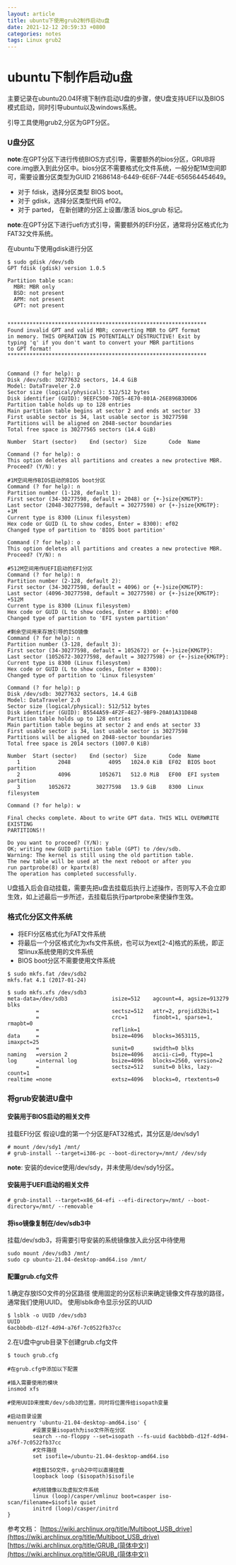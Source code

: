 ```yaml
---
layout: article
title: ubuntu下使用grub2制作启动u盘
date: 2021-12-12 20:59:33 +0800
categories: notes
tags: Linux grub2
---
```




# ubuntu下制作启动u盘
主要记录在ubuntu20.04环境下制作启动U盘的步骤，使U盘支持UEFI以及BIOS模式启动，同时引导ubuntu以及windows系统。

引导工具使用grub2,分区为GPT分区。
### U盘分区
**note**:在GPT分区下进行传统BIOS方式引导，需要额外的bios分区，GRUB将core.img嵌入到此分区中。bios分区不需要格式化文件系统，一般分配1M空间即可，需要设置分区类型为GUID 21686148-6449-6E6F-744E-656564454649。
- 对于 fdisk，选择分区类型 BIOS boot。
- 对于 gdisk，选择分区类型代码 ef02。
- 对于 parted， 在新创建的分区上设置/激活 bios_grub 标记。

**note**:在GPT分区下进行uefi方式引导，需要额外的EFI分区，通常将分区格式化为FAT32文件系统。


在ubuntu下使用gdisk进行分区
```
$ sudo gdisk /dev/sdb
GPT fdisk (gdisk) version 1.0.5

Partition table scan:
  MBR: MBR only
  BSD: not present
  APM: not present
  GPT: not present


***************************************************************
Found invalid GPT and valid MBR; converting MBR to GPT format
in memory. THIS OPERATION IS POTENTIALLY DESTRUCTIVE! Exit by
typing 'q' if you don't want to convert your MBR partitions
to GPT format!
***************************************************************


Command (? for help): p
Disk /dev/sdb: 30277632 sectors, 14.4 GiB
Model: DataTraveler 2.0
Sector size (logical/physical): 512/512 bytes
Disk identifier (GUID): 9EEFC500-70E5-4E70-801A-26E896B3D0D6
Partition table holds up to 128 entries
Main partition table begins at sector 2 and ends at sector 33
First usable sector is 34, last usable sector is 30277598
Partitions will be aligned on 2048-sector boundaries
Total free space is 30277565 sectors (14.4 GiB)

Number  Start (sector)    End (sector)  Size       Code  Name

Command (? for help): o
This option deletes all partitions and creates a new protective MBR.
Proceed? (Y/N): y

#1M空间用作BIOS启动的BIOS boot分区
Command (? for help): n
Partition number (1-128, default 1): 
First sector (34-30277598, default = 2048) or {+-}size{KMGTP}: 
Last sector (2048-30277598, default = 30277598) or {+-}size{KMGTP}: +1M
Current type is 8300 (Linux filesystem)
Hex code or GUID (L to show codes, Enter = 8300): ef02
Changed type of partition to 'BIOS boot partition'

Command (? for help): o
This option deletes all partitions and creates a new protective MBR.
Proceed? (Y/N): n

#512M空间用作UEFI启动的EFI分区
Command (? for help): n
Partition number (2-128, default 2): 
First sector (34-30277598, default = 4096) or {+-}size{KMGTP}: 
Last sector (4096-30277598, default = 30277598) or {+-}size{KMGTP}: +512M
Current type is 8300 (Linux filesystem)
Hex code or GUID (L to show codes, Enter = 8300): ef00
Changed type of partition to 'EFI system partition'

#剩余空间用来存放引导的ISO镜像
Command (? for help): n
Partition number (3-128, default 3): 
First sector (34-30277598, default = 1052672) or {+-}size{KMGTP}: 
Last sector (1052672-30277598, default = 30277598) or {+-}size{KMGTP}: 
Current type is 8300 (Linux filesystem)
Hex code or GUID (L to show codes, Enter = 8300): 
Changed type of partition to 'Linux filesystem'

Command (? for help): p
Disk /dev/sdb: 30277632 sectors, 14.4 GiB
Model: DataTraveler 2.0
Sector size (logical/physical): 512/512 bytes
Disk identifier (GUID): B5544A59-4F2F-4E27-9BF9-20A01A31D84B
Partition table holds up to 128 entries
Main partition table begins at sector 2 and ends at sector 33
First usable sector is 34, last usable sector is 30277598
Partitions will be aligned on 2048-sector boundaries
Total free space is 2014 sectors (1007.0 KiB)

Number  Start (sector)    End (sector)  Size       Code  Name
   1            2048            4095   1024.0 KiB  EF02  BIOS boot partition
   2            4096         1052671   512.0 MiB   EF00  EFI system partition
   3         1052672        30277598   13.9 GiB    8300  Linux filesystem

Command (? for help): w

Final checks complete. About to write GPT data. THIS WILL OVERWRITE EXISTING
PARTITIONS!!

Do you want to proceed? (Y/N): y
OK; writing new GUID partition table (GPT) to /dev/sdb.
Warning: The kernel is still using the old partition table.
The new table will be used at the next reboot or after you
run partprobe(8) or kpartx(8)
The operation has completed successfully.
```
U盘插入后会自动挂载，需要先把u盘去挂载后执行上述操作，否则写入不会立即生效，如上述最后一步所述，去挂载后执行partprobe来使操作生效。
### 格式化分区文件系统
- 将EFI分区格式化为FAT文件系统
- 将最后一个分区格式化为xfs文件系统，也可以为ext[2-4]格式的系统，即正常linux系统使用的文件系统
- BIOS boot分区不需要使用文件系统

```
$ sudo mkfs.fat /dev/sdb2
mkfs.fat 4.1 (2017-01-24)

$ sudo mkfs.xfs /dev/sdb3
meta-data=/dev/sdb3              isize=512    agcount=4, agsize=913279 blks
         =                       sectsz=512   attr=2, projid32bit=1
         =                       crc=1        finobt=1, sparse=1, rmapbt=0
         =                       reflink=1
data     =                       bsize=4096   blocks=3653115, imaxpct=25
         =                       sunit=0      swidth=0 blks
naming   =version 2              bsize=4096   ascii-ci=0, ftype=1
log      =internal log           bsize=4096   blocks=2560, version=2
         =                       sectsz=512   sunit=0 blks, lazy-count=1
realtime =none                   extsz=4096   blocks=0, rtextents=0
```

### 将grub安装进U盘中

#### 安装用于BIOS启动的相关文件

挂载EFI分区
假设U盘的第一个分区是FAT32格式，其分区是/dev/sdy1
```
# mount /dev/sdy1 /mnt/
# grub-install --target=i386-pc --boot-directory=/mnt/ /dev/sdy
```
**note**: 安装的device使用/dev/sdy，并未使用/dev/sdy1分区。
#### 安装用于UEFI启动的相关文件
```
# grub-install --target=x86_64-efi --efi-directory=/mnt/ --boot-directory=/mnt/ --removable
```

#### 将iso镜像复制在/dev/sdb3中
挂载/dev/sdb3，将需要引导安装的系统镜像放入此分区中待使用
```
sudo mount /dev/sdb3 /mnt/
sudo cp ubuntu-21.04-desktop-amd64.iso /mnt/
```
#### 配置grub.cfg文件

1.确定存放ISO文件的分区路径
使用固定的分区标识来确定镜像文件存放的路径，通常我们使用UUID。
使用lsblk命令显示分区的UUID
```
$ lsblk -o UUID /dev/sdb3
UUID
6acbbbdb-d12f-4d94-a76f-7c0522fb37cc
```
2.在U盘中grub目录下创建grub.cfg文件
```
$ touch grub.cfg

#在grub.cfg中添加以下配置

#插入需要使用的模块
insmod xfs

#使用UUID来搜索/dev/sdb3的位置，同时将位置传给isopath变量

#启动目录设置
menuentry 'ubuntu-21.04-desktop-amd64.iso' {
        #设置变量isopath为iso文件所在分区
        search --no-floppy --set=isopath --fs-uuid 6acbbbdb-d12f-4d94-a76f-7c0522fb37cc
        #文件路径
        set isofile=/ubuntu-21.04-desktop-amd64.iso

        #挂载ISO文件，grub2中可以直接挂载
        loopback loop ($isopath)$isofile
        
        #内核镜像以及虚拟文件系统
        linux (loop)/casper/vmlinuz boot=casper iso-scan/filename=$isofile quiet
        initrd (loop)/casper/initrd
}
```






参考文档：
[https://wiki.archlinux.org/title/Multiboot_USB_drive](https://wiki.archlinux.org/title/Multiboot_USB_drive)
[https://wiki.archlinux.org/title/GRUB_(简体中文)](https://wiki.archlinux.org/title/GRUB_(简体中文))


